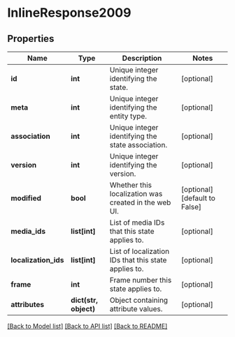 # InlineResponse2009

## Properties
Name | Type | Description | Notes
------------ | ------------- | ------------- | -------------
**id** | **int** | Unique integer identifying the state. | [optional] 
**meta** | **int** | Unique integer identifying the entity type. | [optional] 
**association** | **int** | Unique integer identifying the state association. | [optional] 
**version** | **int** | Unique integer identifying the version. | [optional] 
**modified** | **bool** | Whether this localization was created in the web UI. | [optional] [default to False]
**media_ids** | **list[int]** | List of media IDs that this state applies to. | [optional] 
**localization_ids** | **list[int]** | List of localization IDs that this state applies to. | [optional] 
**frame** | **int** | Frame number this state applies to. | [optional] 
**attributes** | **dict(str, object)** | Object containing attribute values. | [optional] 

[[Back to Model list]](../README.md#documentation-for-models) [[Back to API list]](../README.md#documentation-for-api-endpoints) [[Back to README]](../README.md)

